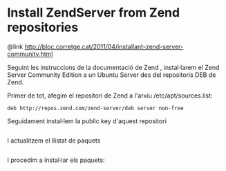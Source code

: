 Install ZendServer from Zend repositories
=========================================

@link http://bloc.corretge.cat/2011/04/installant-zend-server-community.html

Seguint les instruccions de la documentació de Zend , instal·larem el Zend Server Community Edition a un Ubuntu Server des del repositoris DEB de Zend.

Primer de tot, afegim el repositori de Zend a l'arxiu /etc/apt/sources.list:
```## Repositori de Zend per a Zend Server Community Edition
deb http://repos.zend.com/zend-server/deb server non-free
```


Seguidament instal·lem la public key d'aquest repositori
```wget http://repos.zend.com/zend.key -O- | sudo apt-key add -
```

I actualitzem el llistat de paquets
```sudo apt-get update
```

I procedim a instal·lar els paquets:
```sudo apt-get install zend-server-ce-php-5.3 php-5.3-extra-extensions-zend-server php-5.3-loader-zend-server zend-server-framework-dojo zend-server-framework-extras control-panel-zend-server
```
